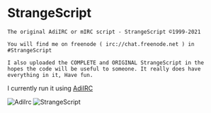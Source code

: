 # StrangeScript
```
The original AdiIRC or mIRC script - StrangeScript ©1999-2021

You will find me on freenode ( irc://chat.freenode.net ) in #StrangeScript

I also uploaded the COMPLETE and ORIGINAL StrangeScript in the
hopes the code will be useful to someone. It really does have
everything in it, Have fun.
```
I currently run it using [AdiIRC](https://www.adiirc.com)

<img src="/StrangeScript/icons/AdiIRC.ico" alt="AdiIrc"/>

<img src="/image/StrangeScript.png" alt="StrangeScript"/>
